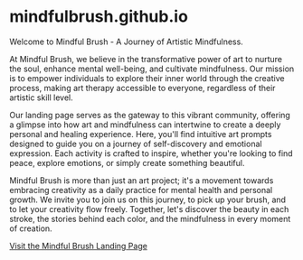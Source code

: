 # mindfulbrush.github.io



Welcome to Mindful Brush - A Journey of Artistic Mindfulness.

At Mindful Brush, we believe in the transformative power of art to nurture the soul, enhance mental well-being, and cultivate mindfulness. Our mission is to empower individuals to explore their inner world through the creative process, making art therapy accessible to everyone, regardless of their artistic skill level.

Our landing page serves as the gateway to this vibrant community, offering a glimpse into how art and mindfulness can intertwine to create a deeply personal and healing experience. Here, you'll find intuitive art prompts designed to guide you on a journey of self-discovery and emotional expression. Each activity is crafted to inspire, whether you're looking to find peace, explore emotions, or simply create something beautiful.

Mindful Brush is more than just an art project; it's a movement towards embracing creativity as a daily practice for mental health and personal growth. We invite you to join us on this journey, to pick up your brush, and to let your creativity flow freely. Together, let's discover the beauty in each stroke, the stories behind each color, and the mindfulness in every moment of creation.



[Visit the Mindful Brush Landing Page](https://mindfulbrush.github.io)
